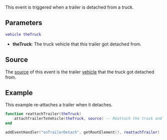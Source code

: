 This event is triggered when a trailer is detached from a truck.

Parameters
----------

``` lua
vehicle theTruck
```

-   **theTruck**: The truck vehicle that this trailer got detached from.

Source
------

The [source](/docs/event_system#event_source.md "wikilink") of this event is the trailer [vehicle](/docs/vehicle.md "wikilink") that the truck got detached from.

Example
-------

This example re-attaches a trailer when it detaches.

``` lua
function reattachTrailer(theTruck)
    attachTrailerToVehicle(theTruck, source) -- Reattach the truck and trailer
end

addEventHandler("onTrailerDetach", getRootElement(), reattachTrailer)
```

